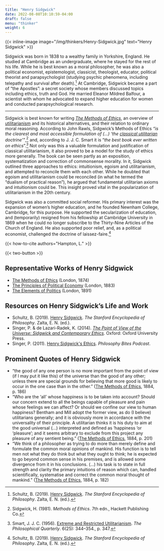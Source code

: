 ```yaml
---
title: "Henry Sidgwick"
date: 2022-08-08T10:10:59-04:00
draft: false
menu: "thinker"
weight: 6
---
```


{{< inline-image image="/img/thinkers/Henry-Sidgwick.jpg" text="Henry Sidgwick" >}}

Sidgwick was born in 1838 to a wealthy family in Yorkshire, England. He studied at Cambridge as an undergraduate, where he stayed for the rest of his life. While he is best known as a moral philosopher, he was also a political economist, epistemologist, classicist, theologist, educator, political theorist and parapsychologist (studying psychic phenomena, including telepathy and survival after death).[^1] At Cambridge, Sidgwick became a part of “the Apostles”: a secret society whose members discussed topics including ethics, truth and God. He married Eleanor Mildred Balfour, a scientist with whom he advocated to expand higher education for women and conducted parapsychological research.

---

Sidgwick is best known for writing _[The Methods of Ethics](https://www.earlymoderntexts.com/assets/pdfs/sidgwick1874.pdf)_, an overview of [utilitarianism](/introduction-to-utilitarianism) and its historical alternatives, and their relation to ordinary moral reasoning. According to John Rawls, Sidgwick’s Methods of Ethics _“is the clearest and most accessible formulation of (...) ‘the [classical utilitarian](/types-of-utilitarianism#the-two-elements-of-classical-utilitarianism) doctrine’”_,[^2] and, according to J. J. C. Smart it is “_the best book ever written on ethics_”.[^3] Not only was this a valuable formulation and justification of classical utilitarianism, it also proved to be a model for the study of ethics more generally. The book can be seen partly as an exposition, systematization and correction of commonsense morality. In it, Sidgwick outlined three approaches to ethics: intuitionism, egoism and utilitarianism, and attempted to reconcile them with each other. While he doubted that egoism and utilitarianism could be reconciled (in what he termed the “dualism of practical reason”), he argued that fundamental utilitarian axioms and intuitionism could be. This insight proved vital in the popularization of utilitarianism in the 20th century.

Sidgwick was also a committed social reformer. His primary interest was the expansion of women’s higher education, and he founded Newnham College, Cambridge, for this purpose. He supported the secularization of education, and (temporarily) resigned from his fellowship at Cambridge University in 1869 when he could no longer subscribe to the Thirty-Nine Articles of the Church of England. He also supported poor relief, and, as a political economist, challenged the doctrine of laissez-faire.[^4]

{{< how-to-cite authors="Hampton, L." >}}

{{< two-button >}}

## Representative Works of Henry Sidgwick

* [The Methods of Ethics](https://www.earlymoderntexts.com/assets/pdfs/sidgwick1874.pdf) (London, 1874)
* [The Principles of Political Economy](https://archive.org/details/principlespolit01sidggoog/) (London, 1883)
* [The Elements of Politics](https://www.cambridge.org/core/books/elements-of-politics/33E843F9F178DDA117C6DEE00169A57B) (London, 1891)

## Resources on Henry Sidgwick’s Life and Work

* Schultz, B. (2019). [Henry Sidgwick](https://plato.stanford.edu/entries/sidgwick/). _The Stanford Encyclopedia of Philosophy_. Zalta, E. N. (ed.).
* Singer, P. & de Lazari-Radek, K. (2014). _[The Point of View of the Universe: Sidgwick and Contemporary Ethics](https://www.oxfordscholarship.com/view/10.1093/acprof:oso/9780199603695.001.0001/acprof-9780199603695)_. Oxford: Oxford University Press.
* Singer, P. (2011). [Henry Sidgwick's Ethics](https://philosophybites.com/2011/07/peter-singer-on-henry-sidgwicks-ethics.html). _Philosophy Bites Podcast_.

## Prominent Quotes of Henry Sidgwick

* “the good of any one person is no more important from the point of view (if I may put it like this) of the universe than the good of any other; unless there are special grounds for believing that more good is likely to occur in the one case than in the other.” ([The Methods of Ethics](https://www.earlymoderntexts.com/assets/pdfs/sidgwick1874.pdf), 1884, p. 186)
* “Who are the ‘all’ whose happiness is to be taken into account? Should our concern extend to all the beings capable of pleasure and pain whose feelings we can affect? Or should we confine our view to human happiness? Bentham and Mill adopt the former view, as do (I believe) utilitarians generally; and it is obviously more in accordance with the universality of their principle. A utilitarian thinks it is his duty to aim at the good universal (...) interpreted and defined as ‘happiness ‘or ‘pleasure’; and it seems arbitrary to exclude from this project any pleasure of any sentient being.” ([The Methods of Ethics](https://www.earlymoderntexts.com/assets/pdfs/sidgwick1874.pdf), 1884, p. 201)
* “We think of a philosopher as trying to do more than merely define and formulate the common moral opinions of mankind. His function is to tell men not what they do think but what they ought to think; he is expected to go beyond common sense in his premises, and is allowed some divergence from it in his conclusions. (...) his task is to state in full strength and clarity the primary intuitions of reason which can, handled scientifically, systematise and correct the common moral thought of mankind.” ([The Methods of Ethics](https://www.earlymoderntexts.com/assets/pdfs/sidgwick1874.pdf), 1884, p. 182)

[^1]:
     Schultz, B. (2019). [Henry Sidgwick](https://plato.stanford.edu/entries/sidgwick/). _The Stanford Encyclopedia of Philosophy_. Zalta, E. N. (ed.).

[^2]:
     Sidgwick, H. (1981). _Methods of Ethics_. 7th edn., Hackett Publishing Co.

[^3]:
     Smart, J. J. C. (1956). [Extreme and Restricted Utilitarianism](http://personal.lse.ac.uk/robert49/teaching/mm/articles/Smart_1956Utilitarianism.pdf). _The Philosophical Quarterly_. 6(25): 344–354., p. 347.

[^4]:
     Schultz, B. (2019). [Henry Sidgwick](https://plato.stanford.edu/entries/sidgwick/). _The Stanford Encyclopedia of Philosophy_. Zalta, E. N. (ed.).
